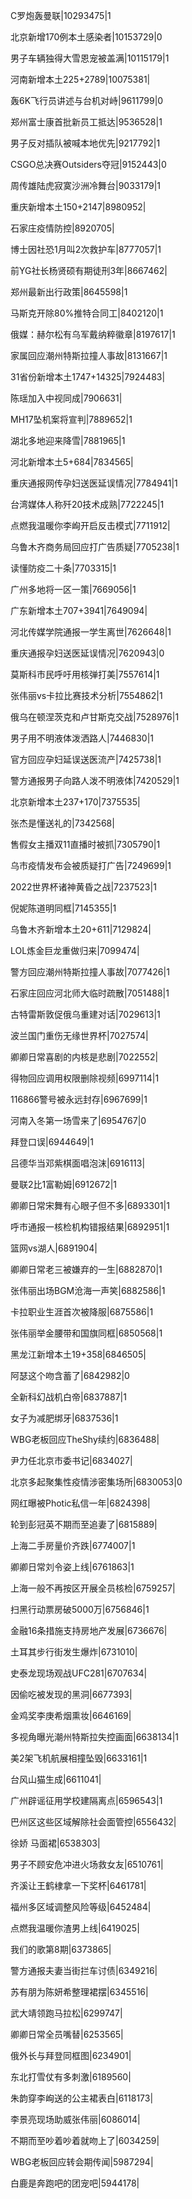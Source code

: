 C罗炮轰曼联|10293475|1

北京新增170例本土感染者|10153729|0

男子车辆独得大雪恩宠被盖满|10115179|1

河南新增本土225+2789|10075381|

轰6K飞行员讲述与台机对峙|9611799|0

郑州富士康首批新员工抵达|9536528|1

男子反对插队被喊本地优先|9217792|1

CSGO总决赛Outsiders夺冠|9152443|0

周传雄陆虎寂寞沙洲冷舞台|9033179|1

重庆新增本土150+2147|8980952|

石家庄疫情防控|8920705|

博士因社恐1月叫2次救护车|8777057|1

前YG社长杨贤硕有期徒刑3年|8667462|

郑州最新出行政策|8645598|1

马斯克开除80%推特合同工|8402120|1

俄媒：赫尔松有乌军戴纳粹徽章|8197617|1

家属回应潮州特斯拉撞人事故|8131667|1

31省份新增本土1747+14325|7924483|

陈瑶加入中视同成|7906631|

MH17坠机案将宣判|7889652|1

湖北多地迎来降雪|7881965|1

河北新增本土5+684|7834565|

重庆通报网传孕妇送医延误情况|7784941|1

台湾媒体人称歼20技术成熟|7722245|1

点燃我温暖你李峋开启反击模式|7711912|

乌鲁木齐商务局回应打广告质疑|7705238|1

读懂防疫二十条|7703315|1

广州多地将一区一策|7669056|1

广东新增本土707+3941|7649094|

河北传媒学院通报一学生离世|7626648|1

重庆通报孕妇送医延误情况|7620943|0

莫斯科市民呼吁用核弹打美|7557614|1

张伟丽vs卡拉比赛技术分析|7554862|1

俄乌在顿涅茨克和卢甘斯克交战|7528976|1

男子用不明液体泼洒路人|7446830|1

官方回应孕妇延误送医流产|7425738|1

警方通报男子向路人泼不明液体|7420529|1

北京新增本土237+170|7375535|

张杰是懂送礼的|7342568|

售假女主播双11直播时被抓|7305790|1

乌市疫情发布会被质疑打广告|7249699|1

2022世界杯诸神黄昏之战|7237523|1

倪妮陈道明同框|7145355|1

乌鲁木齐新增本土20+611|7129824|

LOL炼金巨龙重做归来|7099474|

警方回应潮州特斯拉撞人事故|7077426|1

石家庄回应河北师大临时疏散|7051488|1

古特雷斯敦促俄乌重建对话|7029613|1

波兰国门重伤无缘世界杯|7027574|

卿卿日常喜剧的内核是悲剧|7022552|

得物回应调用权限删除视频|6997114|1

116866警号被永远封存|6967699|1

河南入冬第一场雪来了|6954767|0

拜登口误|6944649|1

吕德华当邓紫棋面唱泡沫|6916113|

曼联2比1富勒姆|6912672|1

卿卿日常宋舞有心眼子但不多|6893301|1

呼市通报一核检机构错报结果|6892951|1

篮网vs湖人|6891904|

卿卿日常老三被嫌弃的一生|6882870|1

张伟丽出场BGM沧海一声笑|6882586|1

卡拉职业生涯首次被降服|6875586|1

张伟丽举金腰带和国旗同框|6850568|1

黑龙江新增本土19+358|6846505|

阿瑟这个吻含蓄了|6842982|0

全新科幻战机白帝|6837887|1

女子为减肥绑牙|6837536|1

WBG老板回应TheShy续约|6836488|

尹力任北京市委书记|6834027|

北京多起聚集性疫情涉密集场所|6830053|0

网红曝被Photic私信一年|6824398|

轮到彭冠英不期而至追妻了|6815889|

上海二手房量价齐跌|6774007|1

卿卿日常刘令姿上线|6761863|1

上海一般不再按区开展全员核检|6759257|

扫黑行动票房破5000万|6756846|1

金融16条措施支持房地产发展|6736676|

土耳其步行街发生爆炸|6731010|

史泰龙现场观战UFC281|6707634|

因偷吃被发现的黑洞|6677393|

金鸡奖李庚希烟熏妆|6646169|

多视角曝光潮州特斯拉失控画面|6638134|1

美2架飞机航展相撞坠毁|6633161|1

台风山猫生成|6611041|

广州辟谣征用学校建隔离点|6596543|1

巴州区这些区域解除社会面管控|6556432|

徐娇 马面裙|6538303|

男子不顾安危冲进火场救女友|6510761|

齐溪让王鹤棣拿一下奖杯|6461781|

福州多区域调整风险等级|6452484|

点燃我温暖你渣男上线|6419025|

我们的歌第8期|6373865|

警方通报夫妻当街拦车讨债|6349216|

苏有朋为陈妍希整理裙摆|6345516|

武大靖领跑马拉松|6299747|

卿卿日常全员嘴替|6253565|

俄外长与拜登同框图|6234901|

东北打雪仗有多刺激|6189560|

朱韵穿李峋送的公主裙表白|6118173|

李景亮现场助威张伟丽|6086014|

不期而至吵着吵着就吻上了|6034259|

WBG老板回应转会期传闻|5987294|

白鹿是奔跑吧的团宠吧|5944178|

